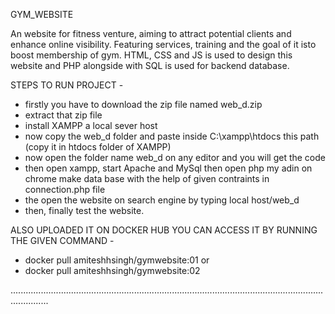 GYM_WEBSITE

An website for fitness venture, aiming to attract potential clients and enhance online visibility. Featuring services, training and the goal of it isto boost membership of gym. HTML, CSS and JS is used to design this website and PHP alongside with SQL is used for backend database.


STEPS TO RUN PROJECT -

- firstly you have to download the zip file named web_d.zip
- extract that zip file
- install XAMPP a local sever host
- now copy the web_d folder and paste inside C:\xampp\htdocs this path (copy it in htdocs folder of XAMPP)
- now open the folder name web_d on any editor and you will get the code
- then open xampp, start Apache and MySql then open php my adin on chrome make data base with the help of given contraints in connection.php file
- the open the website on search engine by typing local host/web_d
- then, finally test the website.


ALSO UPLOADED IT ON DOCKER HUB YOU CAN ACCESS IT BY RUNNING THE GIVEN COMMAND -
- docker pull amiteshhsingh/gymwebsite:01
or
- docker pull amiteshhsingh/gymwebsite:02

...........................................................................................................................................
